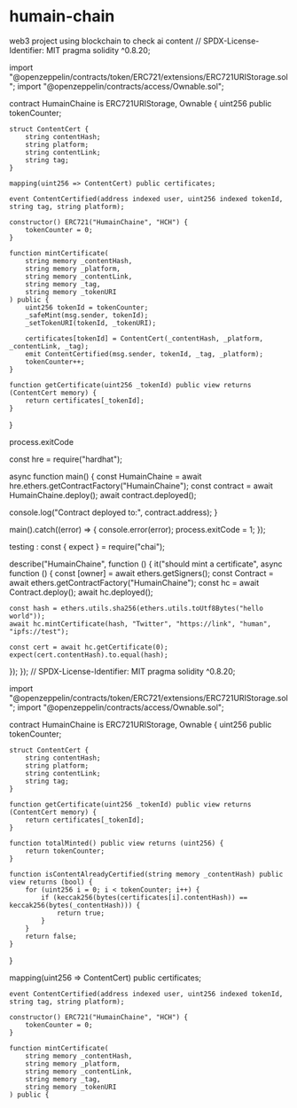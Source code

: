 # humain-chain
web3 project using blockchain to check ai content
// SPDX-License-Identifier: MIT
pragma solidity ^0.8.20;

import "@openzeppelin/contracts/token/ERC721/extensions/ERC721URIStorage.sol";
import "@openzeppelin/contracts/access/Ownable.sol";

contract HumainChaine is ERC721URIStorage, Ownable {
    uint256 public tokenCounter;

    struct ContentCert {
        string contentHash;
        string platform;
        string contentLink;
        string tag;
    }

    mapping(uint256 => ContentCert) public certificates;

    event ContentCertified(address indexed user, uint256 indexed tokenId, string tag, string platform);

    constructor() ERC721("HumainChaine", "HCH") {
        tokenCounter = 0;
    }

    function mintCertificate(
        string memory _contentHash,
        string memory _platform,
        string memory _contentLink,
        string memory _tag,
        string memory _tokenURI
    ) public {
        uint256 tokenId = tokenCounter;
        _safeMint(msg.sender, tokenId);
        _setTokenURI(tokenId, _tokenURI);

        certificates[tokenId] = ContentCert(_contentHash, _platform, _contentLink, _tag);
        emit ContentCertified(msg.sender, tokenId, _tag, _platform);
        tokenCounter++;
    }

    function getCertificate(uint256 _tokenId) public view returns (ContentCert memory) {
        return certificates[_tokenId];
    }
}

process.exitCode

const hre = require("hardhat");

async function main() {
  const HumainChaine = await hre.ethers.getContractFactory("HumainChaine");
  const contract = await HumainChaine.deploy();
  await contract.deployed();

  console.log("Contract deployed to:", contract.address);
}

main().catch((error) => {
  console.error(error);
  process.exitCode = 1;
});

testing :
const { expect } = require("chai");

describe("HumainChaine", function () {
  it("should mint a certificate", async function () {
    const [owner] = await ethers.getSigners();
    const Contract = await ethers.getContractFactory("HumainChaine");
    const hc = await Contract.deploy();
    await hc.deployed();

    const hash = ethers.utils.sha256(ethers.utils.toUtf8Bytes("hello world"));
    await hc.mintCertificate(hash, "Twitter", "https://link", "human", "ipfs://test");

    const cert = await hc.getCertificate(0);
    expect(cert.contentHash).to.equal(hash);
  });
});
// SPDX-License-Identifier: MIT
pragma solidity ^0.8.20;

import "@openzeppelin/contracts/token/ERC721/extensions/ERC721URIStorage.sol";
import "@openzeppelin/contracts/access/Ownable.sol";

contract HumainChaine is ERC721URIStorage, Ownable {
    uint256 public tokenCounter;

    struct ContentCert {
        string contentHash;
        string platform;
        string contentLink;
        string tag;
    }

    function getCertificate(uint256 _tokenId) public view returns (ContentCert memory) {
        return certificates[_tokenId];
    }

    function totalMinted() public view returns (uint256) {
        return tokenCounter;
    }

    function isContentAlreadyCertified(string memory _contentHash) public view returns (bool) {
        for (uint256 i = 0; i < tokenCounter; i++) {
            if (keccak256(bytes(certificates[i].contentHash)) == keccak256(bytes(_contentHash))) {
                return true;
            }
        }
        return false;
    }
}

mapping(uint256 => ContentCert) public certificates;

    event ContentCertified(address indexed user, uint256 indexed tokenId, string tag, string platform);

    constructor() ERC721("HumainChaine", "HCH") {
        tokenCounter = 0;
    }

    function mintCertificate(
        string memory _contentHash,
        string memory _platform,
        string memory _contentLink,
        string memory _tag,
        string memory _tokenURI
    ) public {
